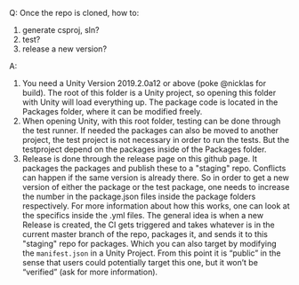 Q: Once the repo is cloned, how to:
1. generate csproj, sln?
2. test?
3. release a new version?

A:
1. You need a Unity Version 2019.2.0a12 or above (poke @nicklas for build). The root of this folder is a Unity project, so opening this folder with Unity will load everything up. The package code is located in the Packages folder, where it can be modified freely.
2. When opening Unity, with this root folder, testing can be done through the test runner. If needed the packages can also be moved to another project, the test project is not necessary in order to run the tests. But the testproject depend on the packages inside of the Packages folder.
3. Release is done through the release page on this github page. It packages the packages and publish these to a "staging" repo. Conflicts can happen if the same version is already there. So in order to get a new version of either the package or the test package, one needs to increase the number in the package.json files inside the package folders respectively.
For more information about how this works, one can look at the specifics inside the .yml files. The general idea is when a new Release is created, the CI gets triggered and takes whatever is in the current master branch of the repo, packages it, and sends it to this "staging" repo for packages. Which you can also target by modifying the `manifest.json` in a Unity Project.
From this point it is “public” in the sense that users could potentially target this one, but it won’t be “verified” (ask for more information).
